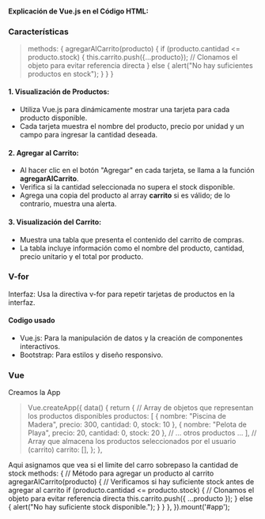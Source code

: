 #### Explicación de Vue.js en el Código HTML:



###   Características
> methods: {
    agregarAlCarrito(producto) {
        if (producto.cantidad <= producto.stock) {
            this.carrito.push({...producto}); // Clonamos el objeto para evitar referencia directa
        } else {
            alert("No hay suficientes productos en stock");
        }
    }
}


#### 1. **Visualización de Productos:**
   - Utiliza Vue.js para dinámicamente mostrar una tarjeta para cada producto disponible.
   - Cada tarjeta muestra el nombre del producto, precio por unidad y un campo para ingresar la cantidad deseada.

#### 2. **Agregar al Carrito:**
   - Al hacer clic en el botón "Agregar" en cada tarjeta, se llama a la función **agregarAlCarrito**.
   - Verifica si la cantidad seleccionada no supera el stock disponible.
   - Agrega una copia del producto al array **carrito** si es válido; de lo contrario, muestra una alerta.

#### 3. **Visualización del Carrito:**
   - Muestra una tabla que presenta el contenido del carrito de compras.
   - La tabla incluye información como el nombre del producto, cantidad, precio unitario y el total por producto.
### V-for
Interfaz:
Usa la directiva v-for para repetir tarjetas de productos en la interfaz.
####  Codigo usado

- Vue.js: Para la manipulación de datos y la creación de componentes interactivos.
- Bootstrap: Para estilos y diseño responsivo.

### Vue
Creamos la App
> Vue.createApp({
    data() {
        return {
            // Array de objetos que representan los productos disponibles
            productos: [
                { nombre: "Piscina de Madera", precio: 300, cantidad: 0, stock: 10 },
                { nombre: "Pelota de Playa", precio: 20, cantidad: 0, stock: 20 },
                // ... otros productos ...
            ],
            // Array que almacena los productos seleccionados por el usuario (carrito)
            carrito: [],
        };
    },
>
Aqui asignamos que vea si el limite del carro sobrepaso la cantidad de stock
    methods: {
        // Método para agregar un producto al carrito
        agregarAlCarrito(producto) {
            // Verificamos si hay suficiente stock antes de agregar al carrito
            if (producto.cantidad <= producto.stock) {
                // Clonamos el objeto para evitar referencia directa
                this.carrito.push({ ...producto });
            } else {
                alert("No hay suficiente stock disponible.");
            }
        }
    },
}).mount('#app');

